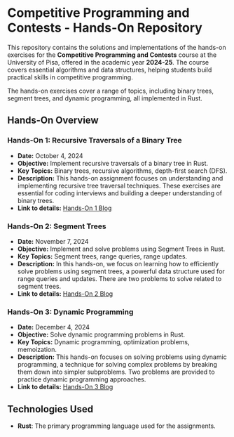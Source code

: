# Competitive Programming and Contests - Hands-On Repository

This repository contains the solutions and implementations of the hands-on exercises for the **Competitive Programming and Contests** course at the University of Pisa, offered in the academic year **2024-25**. The course covers essential algorithms and data structures, helping students build practical skills in competitive programming.

The hands-on exercises cover a range of topics, including binary trees, segment trees, and dynamic programming, all implemented in Rust.

## Hands-On Overview

### Hands-On 1: Recursive Traversals of a Binary Tree
- **Date:** October 4, 2024
- **Objective:** Implement recursive traversals of a binary tree in Rust.
- **Key Topics:** Binary trees, recursive algorithms, depth-first search (DFS).
- **Description:** This hands-on assignment focuses on understanding and implementing recursive tree traversal techniques. These exercises are essential for coding interviews and building a deeper understanding of binary trees.
- **Link to details:** [Hands-On 1 Blog](https://pages.di.unipi.it/rossano/blog/2024/handson12425/)

### Hands-On 2: Segment Trees
- **Date:** November 7, 2024
- **Objective:** Implement and solve problems using Segment Trees in Rust.
- **Key Topics:** Segment trees, range queries, range updates.
- **Description:** In this hands-on, we focus on learning how to efficiently solve problems using segment trees, a powerful data structure used for range queries and updates. There are two problems to solve related to segment trees.
- **Link to details:** [Hands-On 2 Blog](https://pages.di.unipi.it/rossano/blog/2024/handson2/)

### Hands-On 3: Dynamic Programming
- **Date:** December 4, 2024
- **Objective:** Solve dynamic programming problems in Rust.
- **Key Topics:** Dynamic programming, optimization problems, memoization.
- **Description:** This hands-on focuses on solving problems using dynamic programming, a technique for solving complex problems by breaking them down into simpler subproblems. Two problems are provided to practice dynamic programming approaches.
- **Link to details:** [Hands-On 3 Blog](https://pages.di.unipi.it/rossano/blog/2024/handson3/)

## Technologies Used
- **Rust**: The primary programming language used for the assignments.
